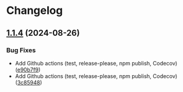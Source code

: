# Changelog

## [1.1.4](https://github.com/vMReal/digest-auth/compare/1.1.3...v1.1.4) (2024-08-26)


### Bug Fixes

* Add Github actions (test, release-please, npm publish, Codecov) ([e90b7f9](https://github.com/vMReal/digest-auth/commit/e90b7f99b7507b262d297a284fd254331fbae8d9))
* Add Github actions (test, release-please, npm publish, Codecov) ([3c85948](https://github.com/vMReal/digest-auth/commit/3c859488b8169e2f594bb9478b1b060592609a33))
